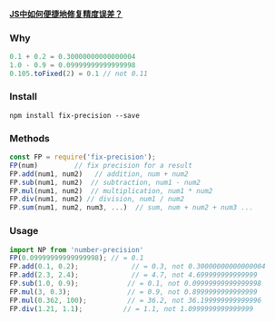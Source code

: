 #### [JS中如何便捷地修复精度误差？](https://juejin.im/post/5dac0ebbe51d45252777a0df?utm_medium=hao.caibaojian.com&utm_source=hao.caibaojian.com)
### Why

```js
0.1 + 0.2 = 0.30000000000000004
1.0 - 0.9 = 0.09999999999999998
0.105.toFixed(2) = 0.1 // not 0.11
```

### Install

```
npm install fix-precision --save
```

### Methods

```js
const FP = require('fix-precision');
FP(num)         // fix precision for a result
FP.add(num1, num2)   // addition, num + num2
FP.sub(num1, num2)  // subtraction, num1 - num2
FP.mul(num1, num2)  // multiplication, num1 * num2
FP.div(num1, num2) // division, num1 / num2
FP.sum(num1, num2, num3, ...)  // sum, num + num2 + num3 ...
```

### Usage

```js
import NP from 'number-precision'
FP(0.09999999999999998); // = 0.1
FP.add(0.1, 0.2);             // = 0.3, not 0.30000000000000004
FP.add(2.3, 2.4);             // = 4.7, not 4.699999999999999
FP.sub(1.0, 0.9);            // = 0.1, not 0.09999999999999998
FP.mul(3, 0.3);              // = 0.9, not 0.8999999999999999
FP.mul(0.362, 100);          // = 36.2, not 36.199999999999996
FP.div(1.21, 1.1);          // = 1.1, not 1.0999999999999999
```